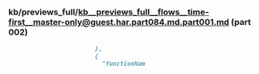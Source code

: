 ### kb/previews_full/kb__previews_full__flows__time-first__master-only@guest.har.part084.md.part001.md (part 002)

```md
                        },
                        {
                          "functionNam
```

```
